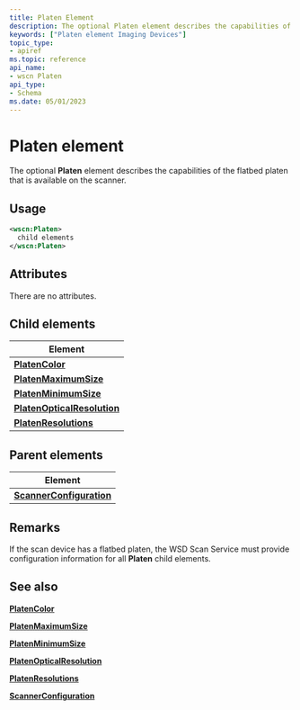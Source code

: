 ```yaml
---
title: Platen Element
description: The optional Platen element describes the capabilities of the flatbed platen that is available on the scanner.
keywords: ["Platen element Imaging Devices"]
topic_type:
- apiref
ms.topic: reference
api_name:
- wscn Platen
api_type:
- Schema
ms.date: 05/01/2023
---
```


# Platen element

The optional **Platen** element describes the capabilities of the flatbed platen that is available on the scanner.

## Usage

```xml
<wscn:Platen>
  child elements
</wscn:Platen>
```

## Attributes

There are no attributes.

## Child elements

| Element |
|--|
| [**PlatenColor**](platencolor.md) |
| [**PlatenMaximumSize**](platenmaximumsize.md) |
| [**PlatenMinimumSize**](platenminimumsize.md) |
| [**PlatenOpticalResolution**](platenopticalresolution.md) |
| [**PlatenResolutions**](platenresolutions.md) |

## Parent elements

| Element |
|--|
| [**ScannerConfiguration**](scannerconfiguration.md) |

## Remarks

If the scan device has a flatbed platen, the WSD Scan Service must provide configuration information for all **Platen** child elements.

## See also

[**PlatenColor**](platencolor.md)

[**PlatenMaximumSize**](platenmaximumsize.md)

[**PlatenMinimumSize**](platenminimumsize.md)

[**PlatenOpticalResolution**](platenopticalresolution.md)

[**PlatenResolutions**](platenresolutions.md)

[**ScannerConfiguration**](scannerconfiguration.md)
